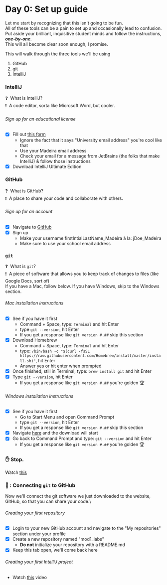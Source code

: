 # Day 0: Set up guide
Let me start by recognizing that this isn't going to be fun.\
All of these tools can be a pain to set up and occasionally lead to confusion.\
Put aside your brilliant, inquisitive student minds and follow the instructions, ***one-by-one***.\
This will all become clear soon enough, I promise.

This will walk through the three tools we'll be using
1. GitHub
2. git
3. IntelliJ

### IntelliJ
:question:&nbsp; What is IntelliJ?\
:exclamation:&nbsp; A code editor, sorta like Microsoft Word, but cooler.
###### Sign up for an educational license
- [x] Fill out [this form](https://www.jetbrains.com/shop/eform/students) 
  - Ignore the fact that it says "University email address" you're cool like that
  - Use your Madeira email address
  - Check your email for a message from JetBrains (the folks that make IntelliJ) & follow those instructions
- [x] Download IntelliJ Ultimate Edition

### GitHub
:question:&nbsp; What is GitHub?\
:exclamation:&nbsp; A place to share your code and collaborate with others.
###### Sign up for an account
- [x] Navigate to [GitHub](https://github.com)
- [x] Sign up
  - Make your username firstIntialLastName_Madeira à la: jDoe_Madeira
  - Make sure to use your school email address
  
### `git`
:question:&nbsp; What is `git`?\
:exclamation:&nbsp; A piece of software that allows you to keep track of changes to files (like Google Docs, sort of)\
If you have a Mac, follow below. If you have Windows, skip to the Windows section.
###### Mac installation instructions
- [x] See if you have it first
  - Command + Space, type: `Terminal` and hit Enter
  - type `git --version`, hit Enter
  - If you get a response like `git version #.##` skip this section
- [x] Download Homebrew
  - Command + Space, type: `Terminal` and hit Enter
  - type: `/bin/bash -c "$(curl -fsSL https://raw.githubusercontent.com/Homebrew/install/master/install.sh)"`,  hit Enter
  - Answer yes or hit enter when prompted
- [x] Once finished, still in Terminal, type: `brew install git` and hit Enter
- [x] Type `git --version`, hit Enter
  - If you get a response like `git version #.##` you're golden&nbsp;:trophy:

###### Windows installation instructions
- [x] See if you have it first
  - Go to Start Menu and open Command Prompt
  - type `git --version`, hit Enter
  - If you get a response like `git version #.##` skip this section
- [x] Navigate [here](https://git-scm.com/download/win) and the download will start
- [x] Go back to Command Prompt and type: `git --version` and hit Enter
  - If you get a response like `git version #.##` you're golden&nbsp;:trophy:

### :hand:&nbsp;Stop.
Watch [this](https://www.youtube.com/watch?v=5DqTuWve9t8)


### :link:&nbsp;: Connecting `git` to GitHub
Now we'll connect the git software we just downloaded to the website, GitHub, so that you can share your code.\
###### Creating your first repository
- [x] Login to your new GitHub account and navigate to the "My repositories" section under your profile
- [x] Create a new repository named "mod1_labs"
  - **Do not** initialize your repository with a README.md
- [x] Keep this tab open, we'll come back here
###### Creating your first IntelliJ project
- Watch [this](https://themadeiraschool.sharepoint.com/sites/IntrotoCS/Shared%20Documents/General/Videos/lesson0IntelliJ.mov) video
